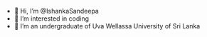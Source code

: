 - 👋 Hi, I’m @IshankaSandeepa
- 👀 I’m interested in coding
- 🌱 I’m an undergraduate of Uva Wellassa University of Sri Lanka
 

